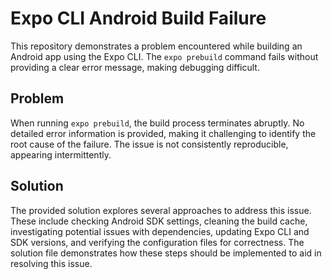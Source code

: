 # Expo CLI Android Build Failure

This repository demonstrates a problem encountered while building an Android app using the Expo CLI. The `expo prebuild` command fails without providing a clear error message, making debugging difficult.

## Problem

When running `expo prebuild`, the build process terminates abruptly. No detailed error information is provided, making it challenging to identify the root cause of the failure.  The issue is not consistently reproducible, appearing intermittently.

## Solution

The provided solution explores several approaches to address this issue.  These include checking Android SDK settings, cleaning the build cache, investigating potential issues with dependencies, updating Expo CLI and SDK versions, and verifying the configuration files for correctness.  The solution file demonstrates how these steps should be implemented to aid in resolving this issue.